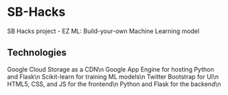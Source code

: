 # SB-Hacks
SB Hacks project - EZ ML: Build-your-own Machine Learning model

## Technologies
Google Cloud Storage as a CDN\n
Google App Engine for hosting Python and Flask\n
Scikit-learn for training ML models\n
Twitter Bootstrap for UI\n
HTML5, CSS, and JS for the frontend\n
Python and Flask for the backend\n

